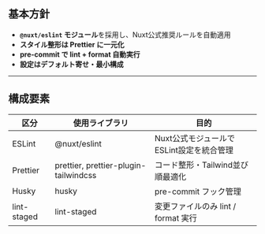 ## 基本方針

- **`@nuxt/eslint` モジュール**を採用し、Nuxt公式推奨ルールを自動適用
- **スタイル整形は Prettier に一元化**
- **pre-commit で lint + format 自動実行**
- **設定はデフォルト寄せ・最小構成**

---

## 構成要素

| 区分        | 使用ライブラリ                        | 目的                                     |
| ----------- | ------------------------------------- | ---------------------------------------- |
| ESLint      | @nuxt/eslint                          | Nuxt公式モジュールでESLint設定を統合管理 |
| Prettier    | prettier, prettier-plugin-tailwindcss | コード整形・Tailwind並び順最適化         |
| Husky       | husky                                 | pre-commit フック管理                    |
| lint-staged | lint-staged                           | 変更ファイルのみ lint / format 実行      |

